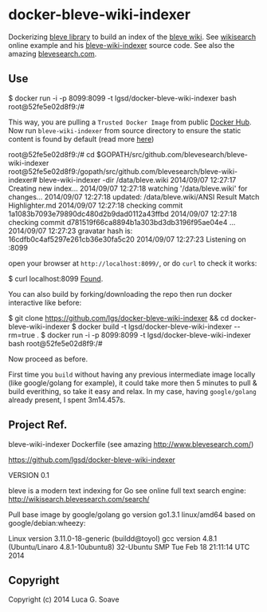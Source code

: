 docker-bleve-wiki-indexer 
=========================

Dockerizing [bleve library](https://github.com/blevesearch/bleve) to build an index of the [bleve wiki](https://github.com/blevesearch/bleve/wiki). See [wikisearch](http://wikisearch.blevesearch.com/search/) online example and his [bleve-wiki-indexer](https://github.com/blevesearch/bleve-wiki-indexer) source code. See also the amazing [blevesearch.com](http://www.blevesearch.com/). 

## Use 

   $ docker run -i -p 8099:8099 -t lgsd/docker-bleve-wiki-indexer bash
   root@52fe5e02d8f9:/#

This way, you are pulling a `Trusted Docker Image` from public [Docker Hub](https://registry.hub.docker.com/u/lgsd/docker-bleve-wiki-indexer/). Now run `bleve-wiki-indexer` from source directory to ensure the static content is found by default (read more [here](https://github.com/blevesearch/bleve-wiki-indexer))

   root@52fe5e02d8f9:/# cd $GOPATH/src/github.com/blevesearch/bleve-wiki-indexer
   root@52fe5e02d8f9:/gopath/src/github.com/blevesearch/bleve-wiki-indexer# bleve-wiki-indexer -dir /data/bleve.wiki
   2014/09/07 12:27:17 Creating new index...
   2014/09/07 12:27:18 watching '/data/bleve.wiki' for changes...
   2014/09/07 12:27:18 updated: /data/bleve.wiki/ANSI Result Match Highlighter.md
   2014/09/07 12:27:18 checking commit 1a1083b7093e79890dc480d2b9dad0112a43ffbd
   2014/09/07 12:27:18 checking commit d781519f66ca8894b1a303bd3db3196f95ae04e4
   ...
   2014/09/07 12:27:23 gravatar hash is: 16cdfb0c4af5297e261cb36e30fa5c20
   2014/09/07 12:27:23 Listening on :8099

open your browser at  `http://localhost:8099/`, or do `curl` to check it works:

   $ curl localhost:8099
   <a href="/static/index.html">Found</a>.

You can also build by forking/downloading the repo then run docker interactive like before:

   $ git clone https://github.com/lgs/docker-bleve-wiki-indexer && cd docker-bleve-wiki-indexer
   $ docker build -t lgsd/docker-bleve-wiki-indexer --rm=true .
   $ docker run -i -p 8099:8099 -t lgsd/docker-bleve-wiki-indexer bash
   root@52fe5e02d8f9:/#

Now proceed as before. 

First time you `build` without having any previous intermediate image locally (like google/golang for example), it could take more then 5 minutes to pull & build everithing, so take it easy and relax. In my case, having `google/golang` already present, I spent 3m14.457s.

## Project Ref. 

   bleve-wiki-indexer Dockerfile
   (see amazing http://www.blevesearch.com/)
  
   https://github.com/lgsd/docker-bleve-wiki-indexer
  
   VERSION 0.1
  
   bleve is a modern text indexing for Go
   see online full text search engine:
   http://wikisearch.blevesearch.com/search/
  
   Pull base image by google/golang
   go version go1.3.1 linux/amd64
   based on google/debian:wheezy:
  
   Linux version 3.11.0-18-generic (buildd@toyol)
   gcc version 4.8.1 (Ubuntu/Linaro 4.8.1-10ubuntu8)
   32-Ubuntu SMP Tue Feb 18 21:11:14 UTC 2014

## Copyright

Copyright (c) 2014 Luca G. Soave
